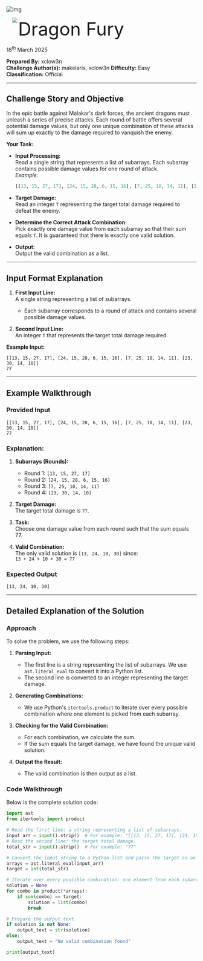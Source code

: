 ![img](https://github.com/hackthebox/writeup-templates/raw/master/challenge/assets/images/banner.png)

<img src="https://github.com/hackthebox/writeup-templates/raw/master/challenge/assets/images/htb.png" style="margin-left: 20px; zoom: 80%;" align=left />  <font size='20'>Dragon Fury</font>

18<sup>th</sup> March 2025

**Prepared By:** xclow3n  
**Challenge Author(s):** makelaris, xclow3n
**Difficulty:** Easy  
**Classification:** Official

---

## Challenge Story and Objective

In the epic battle against Malakar's dark forces, the ancient dragons must unleash a series of precise attacks. Each round of battle offers several potential damage values, but only one unique combination of these attacks will sum up exactly to the damage required to vanquish the enemy.

**Your Task:**

- **Input Processing:**  
  Read a single string that represents a list of subarrays. Each subarray contains possible damage values for one round of attack.  
  _Example:_  
  ```python
  [[13, 15, 27, 17], [24, 15, 28, 6, 15, 16], [7, 25, 10, 14, 11], [23, 30, 14, 10]]
  ```

- **Target Damage:**  
  Read an integer `T` representing the target total damage required to defeat the enemy.

- **Determine the Correct Attack Combination:**  
  Pick exactly one damage value from each subarray so that their sum equals `T`. It is guaranteed that there is exactly one valid solution.

- **Output:**  
  Output the valid combination as a list.

---

## Input Format Explanation

1. **First Input Line:**  
   A single string representing a list of subarrays.  
   - Each subarray corresponds to a round of attack and contains several possible damage values.

2. **Second Input Line:**  
   An integer `T` that represents the target total damage required.

**Example Input:**

```
[[13, 15, 27, 17], [24, 15, 28, 6, 15, 16], [7, 25, 10, 14, 11], [23, 30, 14, 10]]
77
```

---

## Example Walkthrough

### Provided Input

```
[[13, 15, 27, 17], [24, 15, 28, 6, 15, 16], [7, 25, 10, 14, 11], [23, 30, 14, 10]]
77
```

### Explanation:

1. **Subarrays (Rounds):**  
   - Round 1: `[13, 15, 27, 17]`
   - Round 2: `[24, 15, 28, 6, 15, 16]`
   - Round 3: `[7, 25, 10, 14, 11]`
   - Round 4: `[23, 30, 14, 10]`

2. **Target Damage:**  
   The target total damage is `77`.

3. **Task:**  
   Choose one damage value from each round such that the sum equals 77.

4. **Valid Combination:**  
   The only valid solution is `[13, 24, 10, 30]` since:  
   `13 + 24 + 10 + 30 = 77`

### Expected Output

```
[13, 24, 10, 30]
```

---

## Detailed Explanation of the Solution

### Approach

To solve the problem, we use the following steps:

1. **Parsing Input:**  
   - The first line is a string representing the list of subarrays. We use `ast.literal_eval` to convert it into a Python list.
   - The second line is converted to an integer representing the target damage.

2. **Generating Combinations:**  
   - We use Python's `itertools.product` to iterate over every possible combination where one element is picked from each subarray.
   
3. **Checking for the Valid Combination:**  
   - For each combination, we calculate the sum.
   - If the sum equals the target damage, we have found the unique valid solution.
   
4. **Output the Result:**  
   - The valid combination is then output as a list.

### Code Walkthrough

Below is the complete solution code:

```python
import ast
from itertools import product

# Read the first line: a string representing a list of subarrays.
input_arr = input().strip()  # For example: "[[13, 15, 27, 17], [24, 15, 28, 6, 15, 16], [7, 25, 10, 14, 11], [23, 30, 14, 10]]"
# Read the second line: the target total damage.
total_str = input().strip()  # For example: "77"

# Convert the input string to a Python list and parse the target as an integer.
arrays = ast.literal_eval(input_arr)
target = int(total_str)

# Iterate over every possible combination: one element from each subarray.
solution = None
for combo in product(*arrays):
    if sum(combo) == target:
        solution = list(combo)
        break

# Prepare the output text.
if solution is not None:
    output_text = str(solution)
else:
    output_text = "No valid combination found"

print(output_text)
```
